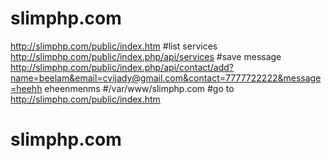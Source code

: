 # slimphp.com
http://slimphp.com/public/index.htm
#list services
http://slimphp.com/public/index.php/api/services
#save message
http://slimphp.com/public/index.php/api/contact/add?name=beelam&email=cvijady@gmail.com&contact=7777722222&message=heehh eheenmenms 
#/var/www/slimphp.com #go to http://slimphp.com/public/index.htm
# slimphp.com
